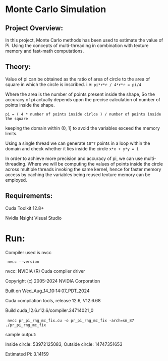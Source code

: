
# Monte Carlo Simulation

  

## Project Overview:

In this project, Monte Carlo methods has been used to estimate the value of Pi. Using the concepts of multi-threading in combination with texture memory and fast-math computations.

  

## Theory:

Value of pi can be obtained as the ratio of area of circle to the area of square in which the circle is inscribed. i.e: `pi*r*r / 4*r*r = pi/4`

Where the area is the number of points present inside the shape, So the accuracy of pi actually depends upon the precise calculation of number of points inside the shape.

  

`pi = ( 4 * number of points inside cirlce ) / number of points inside the square`

  

keeping the domain within (0, 1] to avoid the variables exceed the memory limits.

Using a single thread we can generate `10^7` points in a loop within the domain and check whether it lies inside the circle `x*x + y*y = 1`

In order to achieve more precision and accuracy of pi, we can use multi-threading. Where we will be computing the values of points inside the circle across multiple threads invoking the same kernel, hence for faster memory access by caching the variables being reused texture memory can be employed.

  
  

## Requirements:

Cuda Toolkit 12.8+

Nvidia Nsight Visual Studio

  

# Run:

Compiler used is nvcc

` nvcc --version`

nvcc: NVIDIA (R) Cuda compiler driver

Copyright (c) 2005-2024 NVIDIA Corporation

Built on Wed_Aug_14_10:14:07_PDT_2024

Cuda compilation tools, release 12.6, V12.6.68

Build cuda_12.6.r12.6/compiler.34714021_0

` nvcc pr_pi_rng_mc_fix.cu -o pr_pi_rng_mc_fix -arch=sm_87`
` ./pr_pi_rng_mc_fix`

sample output:

Inside circle: 53972125083, Outside circle: 14747351653

Estimated Pi: 3.14159